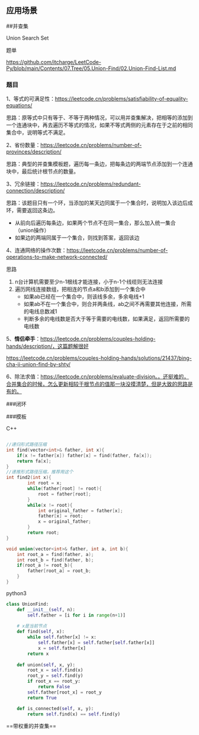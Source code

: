 ## 应用场景







##并查集

Union Search Set

题单

https://github.com/itcharge/LeetCode-Py/blob/main/Contents/07.Tree/05.Union-Find/02.Union-Find-List.md



### 题目

1、等式的可满足性：https://leetcode.cn/problems/satisfiability-of-equality-equations/

思路：原等式中只有等于、不等于两种情况，可以用并查集解决，把相等的添加到一个连通块中，再去遍历不等式的情况，如果不等式两侧的元素存在于之前的相同集合中，说明等式不满足。

2、省份数量：https://leetcode.cn/problems/number-of-provinces/description/

思路：典型的并查集模板题，遍历每一条边，把每条边的两端节点添加到一个连通块中，最后统计根节点的数量。

3、冗余链接：https://leetcode.cn/problems/redundant-connection/description/

思路：该题目只有一个环，当添加的某天边同属于一个集合时，说明加入该边后成环，需要返回这条边。

- 从前向后遍历每条边，如果两个节点不在同一集合，那么加入统一集合（union操作）
- 如果边的两端同属于一个集合，则找到答案，返回该边

4、连通网络的操作次数：https://leetcode.cn/problems/number-of-operations-to-make-network-connected/

思路

1. n台计算机需要至少n-1根线才能连接，小于n-1个线缆则无法连接
2. 遍历网线连接数组，把相连的节点a和b添加到一个集合中
   - 如果ab已经在一个集合中，则该线多余，多余电线+1
   - 如果ab不在一个集合中，则合并两条线，ab之间不再需要其他连接，所需的电线总数减1
   - 判断多余的电线数是否大于等于需要的电线数，如果满足，返回所需要的电线数

5、**情侣牵手**：https://leetcode.cn/problems/couples-holding-hands/description/，这篇题解很好

https://leetcode.cn/problems/couples-holding-hands/solutions/21437/bing-cha-ji-union-find-by-shty/

6、除法求值：https://leetcode.cn/problems/evaluate-division。。还挺难的，合并集合的时候，怎么更新相较于根节点的值那一块没摸清楚，但是大致的思路是有的。





###闭环

###模板

C++

```C++

//递归形式路径压缩
int find(vector<int>& father, int x){
	if(x != father[x]) father[x] = find(father, fa[x]);
    return fa[x];
}
//递推形式路径压缩，推荐用这个
int find2(int x){
        int root = x;
        while(father[root] != root){
            root = father[root];
        }
        while(x != root){
            int original_father = father[x];
            father[x] = root;
            x = original_father;
        }        
        return root;
}

void union(vector<int>& father, int a, int b){
    int root_a = find(father, a);
    int root_b = find(father, b);
    if(root_a != root_b){
        father[root_a] = root_b;
    }
}
```

python3

```python
class UnionFind:
    def __init__(self, n):
        self.father = [i for i in range(n+1)]
    
    # x是当前节点
    def find(self, x):
        while self.father[x] != x:
            self.father[x] = self.father[self.father[x]]
            x = self.father[x]
        return x
    
    def union(self, x, y):
        root_x = self.find(x)
        root_y = self.find(y)
        if root_x == root_y:
            return False
        self.father[root_x] = root_y
        return True

    def is_connected(self, x, y):
        return self.find(x) == self.find(y)
```



==带权重的并查集==
